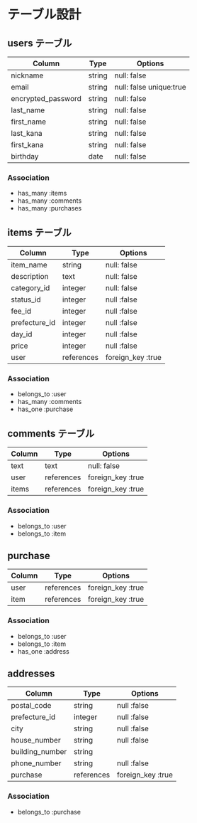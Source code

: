 # テーブル設計

## users テーブル

| Column               | Type   | Options                  |
| --------             | ------ | ------------------------ |
| nickname             | string | null: false              |
| email                | string | null: false  unique:true |
| encrypted_password   | string | null: false              |
| last_name            | string | null: false              | 
| first_name           | string | null: false              |
| last_kana            | string | null: false              |
| first_kana           | string | null: false              |
| birthday             | date   | null: false              |


### Association

- has_many :items
- has_many :comments
- has_many  :purchases


## items テーブル

| Column         | Type       | Options              |
| ----------     | ---------- | ---------------      |
| item_name      | string     | null: false          |
| description    | text       | null: false          |
| category_id    | integer    | null: false          |
| status_id      | integer    | null :false          |
| fee_id         | integer    | null :false          |
| prefecture_id  | integer    | null :false          |
| day_id        | integer    | null :false          |
| price          | integer    | null :false          |
| user           | references | foreign_key :true    |

### Association

- belongs_to :user
- has_many :comments
- has_one  :purchase

## comments テーブル

| Column    | Type       | Options           |  
| --------- | ---------- | -----------       |
| text      | text       | null: false       |
| user      | references | foreign_key :true |
| items     | references | foreign_key :true |

### Association

- belongs_to :user
- belongs_to :item

## purchase

| Column        | Type       | Options           |
| ---------     | -------    | ----------------  |
| user          | references | foreign_key :true |
| item          | references | foreign_key :true |

### Association

- belongs_to :user
- belongs_to :item
- has_one :address

## addresses

| Column          | Type       | Options           |
|---------------  |------------|-----------------  |
| postal_code     | string     | null :false       |
| prefecture_id   | integer    | null :false       |
| city            | string     | null :false        |
| house_number    | string     | null :false       |
| building_number | string     |                   |
| phone_number    | string     | null :false       |
| purchase        | references | foreign_key :true |


### Association


- belongs_to :purchase 

